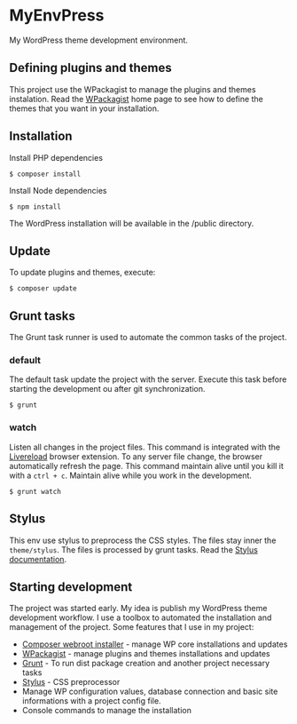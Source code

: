 # MyEnvPress

My WordPress theme development environment.

## Defining plugins and themes

This project use the WPackagist to manage the plugins and themes instalation. Read the [WPackagist](http://wpackagist.org/) home page to see how to define the themes that you want in your installation.

## Installation

Install PHP dependencies

	$ composer install
	
Install Node dependencies

	$ npm install

The WordPress installation will be available in the /public directory.

## Update

To update plugins and themes, execute:

	$ composer update
	
## Grunt tasks

The Grunt task runner is used to automate the common tasks of the project.

### default

The default task update the project with the server. Execute this task before starting the development ou after git synchronization.

	$ grunt
	
### watch

Listen all changes in the project files. This command is integrated with the [Livereload](http://livereload.com/extensions/) browser extension. To any server file change, the browser automatically refresh the page. This command maintain alive until you kill it with a `ctrl + c`. Maintain alive while you work in the development.

	$ grunt watch
	
## Stylus

This env use stylus to preprocess the CSS styles. The files stay inner the `theme/stylus`. The files is processed by grunt tasks. Read the [Stylus documentation](http://stylus-lang.com/). 

## Starting development

The project was started early. My idea is publish my WordPress theme development workflow. I use a toolbox to automated the installation and management of the project. Some features that I use in my project:

* [Composer webroot installer](https://github.com/fancyguy/webroot-installer) - manage WP core installations and updates
* [WPackagist](http://wpackagist.org/) - manage plugins and themes installations and updates
* [Grunt](http://gruntjs.com/) - To run dist package creation and another project necessary tasks
* [Stylus](http://stylus-lang.com/) - CSS preprocessor
* Manage WP configuration values, database connection and basic site informations with a project config file.
* Console commands to manage the installation
